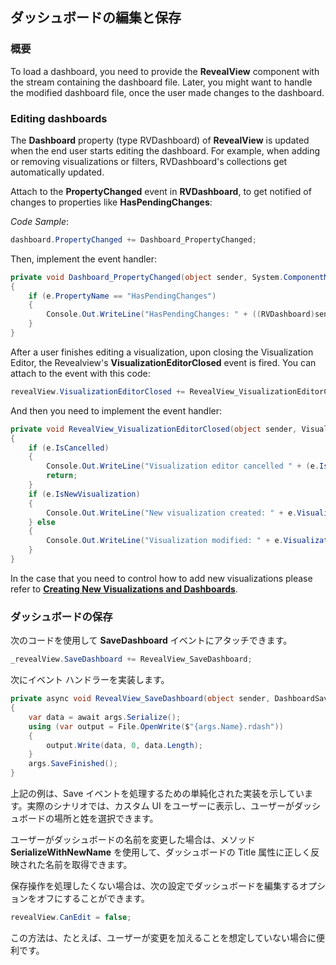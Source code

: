 ## ダッシュボードの編集と保存

### 概要

To load a dashboard, you need to provide the __RevealView__ component with the stream containing the dashboard file. Later, you might want to handle the modified dashboard file, once the user made changes to the dashboard.

### Editing dashboards

The **Dashboard** property (type RVDashboard) of __RevealView__ is updated when the end user starts editing the dashboard. For example, when adding or removing visualizations or filters, RVDashboard's collections get automatically updated.

Attach to the **PropertyChanged** event in __RVDashboard__, to get notified of changes to properties like **HasPendingChanges**:

*Code Sample*:

``` csharp
dashboard.PropertyChanged += Dashboard_PropertyChanged;
```

Then, implement the event handler:

``` csharp
private void Dashboard_PropertyChanged(object sender, System.ComponentModel.PropertyChangedEventArgs e)
{
    if (e.PropertyName == "HasPendingChanges")
    {
        Console.Out.WriteLine("HasPendingChanges: " + ((RVDashboard)sender).HasPendingChanges);
    }
}
```

After a user finishes editing a visualization, upon closing the Visualization Editor, the Revealview's __VisualizationEditorClosed__ event is fired.
You can attach to the event with this code:

``` csharp
revealView.VisualizationEditorClosed += RevealView_VisualizationEditorClosed;
```

And then you need to implement the event handler:

``` csharp
private void RevealView_VisualizationEditorClosed(object sender, VisualizationEditorClosedEventArgs e)
{
    if (e.IsCancelled)
    {
        Console.Out.WriteLine("Visualization editor cancelled " + (e.IsNewVisualization ? "creating a new visualization" : "editing " + e.Visualization.Title));
        return;
    }
    if (e.IsNewVisualization)
    {
        Console.Out.WriteLine("New visualization created: " + e.Visualization.Title);
    } else
    {
        Console.Out.WriteLine("Visualization modified: " + e.Visualization.Title);
    }
}
```

In the case that you need to control how to add new visualizations please refer to [**Creating New Visualizations and Dashboards**](~/en/developer/desktop-sdk/using-the-desktop-sdk/creating-visualizations-dashboards.md).

### ダッシュボードの保存

次のコードを使用して __SaveDashboard__ イベントにアタッチできます。

``` csharp
_revealView.SaveDashboard += RevealView_SaveDashboard;
```

次にイベント ハンドラーを実装します。

``` csharp
private async void RevealView_SaveDashboard(object sender, DashboardSaveEventArgs args)
{
    var data = await args.Serialize();
    using (var output = File.OpenWrite($"{args.Name}.rdash"))
    {
        output.Write(data, 0, data.Length);
    }
    args.SaveFinished();
}
```

上記の例は、Save イベントを処理するための単純化された実装を示しています。実際のシナリオでは、カスタム UI をユーザーに表示し、ユーザーがダッシュボードの場所と姓を選択できます。

ユーザーがダッシュボードの名前を変更した場合は、メソッド __SerializeWithNewName__ を使用して、ダッシュボードの Title 属性に正しく反映された名前を取得できます。

保存操作を処理したくない場合は、次の設定でダッシュボードを編集するオプションをオフにすることができます。

``` csharp
revealView.CanEdit = false;
```

この方法は、たとえば、ユーザーが変更を加えることを想定していない場合に便利です。
